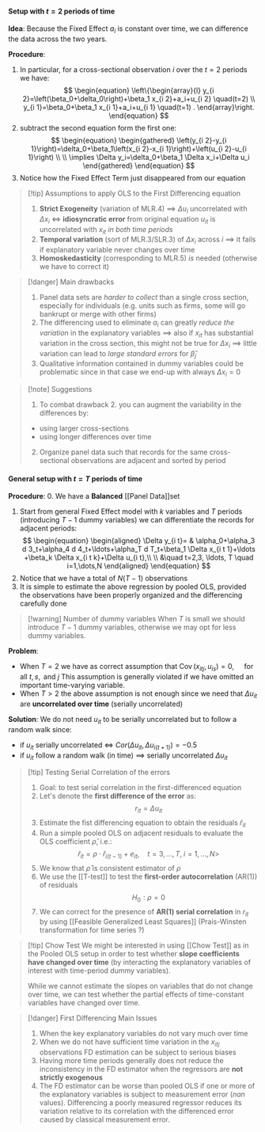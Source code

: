 #### Setup with $t=2$ periods of time
**Idea**:
Because the Fixed Effect $a_{i}$ is constant over time, we can difference the data across the two years. 

**Procedure**:
1. In particular, for a cross-sectional observation $i$ over the $t=2$ periods we have:
$$
\begin{equation}
\left\{\begin{array}{l}
y_{i 2}=\left(\beta_0+\delta_0\right)+\beta_1 x_{i 2}+a_i+u_{i 2} \quad(t=2) \\
y_{i 1}=\beta_0+\beta_1 x_{i 1}+a_i+u_{i 1} \quad(t=1) .
\end{array}\right.
\end{equation}
$$
2. subtract the second equation form the first one:
$$
\begin{equation}
\begin{gathered}
\left(y_{i 2}-y_{i 1}\right)=\delta_0+\beta_1\left(x_{i 2}-x_{i 1}\right)+\left(u_{i 2}-u_{i 1}\right) \\
\\
\implies \Delta y_i=\delta_0+\beta_1 \Delta x_i+\Delta u_i
\end{gathered}
\end{equation}
$$
3. Notice how the Fixed Effect Term just disappeared from our equation

>[!tip] Assumptions to apply OLS to the First Differencing equation
>1. **Strict Exogeneity** (variation of MLR.4) $\implies$ $\Delta u_{i}$ uncorrelated with $\Delta x_{i}$ $\iff$ **idiosyncratic error** from original equation $u_{it}$ is uncorrelated with $x_{it}$ *in both time periods* 
>2. **Temporal variation** (sort of MLR.3/SLR.3) of $\Delta x_{i}$  across $i$ $\implies$ it fails if explanatory variable never changes over time
>3. **Homoskedasticity** (corresponding to MLR.5) *is* needed (otherwise we have to correct it)

>[!danger] Main drawbacks
>1. Panel data sets are *harder to collect* than a single cross section, especially for individuals (e.g. units such as firms, some will go bankrupt or merge with other firms)
>2. The differencing used to eliminate $a_{i}$ can greatly *reduce the variation* in the explanatory variables $\implies$ also if $x_{it}$ has substantial variation in the cross section, this might not be true for $\Delta x_{i}$ $\implies$ little variation can lead to *large standard errors* for $\hat{\beta}_{j}$
>3. Qualitative information contained in dummy variables could be problematic since in that case we end-up with always $\Delta x_{i}=0$

>[!note] Suggestions
>1. To combat drawback 2. you can augment the variability in the differences by:
>	- using larger cross-sections
>	- using longer differences over time
>2. Organize panel data such that records for the same cross-sectional observations are adjacent and sorted by period

#### General setup with $t=T$ periods of time

**Procedure**:
0. We have a **Balanced** [[Panel Data]]set 
1. Start from general Fixed Effect model with $k$ variables and $T$ periods (introducing $T-1$ dummy variables) we can differentiate the records for adjacent periods:
$$
\begin{equation}
\begin{aligned}
\Delta y_{i t}= & \alpha_0+\alpha_3 d 3_t+\alpha_4 d 4_t+\ldots+\alpha_T d T_t+\beta_1 \Delta x_{i t 1}+\ldots +\beta_k \Delta x_{i t k}+\Delta u_{i t},\\
\\
&\quad t=2,3, \ldots, T \quad i=1,\dots,N
\end{aligned}
\end{equation}
$$
2. Notice that we have a total of $N(T-1)$ observations
3. It is simple to estimate the above regression by pooled OLS, provided the observations have been properly organized and the differencing carefully done

>[!warning] Number of dummy variables
>When $T$ is small we should introduce $T-1$ dummy variables, otherwise we may opt for less dummy variables.

**Problem**:
- When $T=2$ we have as correct assumption that $\operatorname{Cov}\left(x_{i t j}, u_{i s}\right)=0, \quad \text { for all } t, s, \text { and } j$ 
  This assumption is generally violated if we have omitted an important time-varying variable.
- When $T>2$ the above assumption is not enough since we need that $\Delta u_{it}$ are **uncorrelated over time** (serially uncorrelated)

**Solution**:
We do not need $u_{it}$ to be serially uncorrelated but to follow a random walk since:
- if $u_{it}$ serially uncorrelated $\iff$ $Cor(\Delta u_{it},\Delta u_{i(t+1)})=-0.5$
- if $u_{it}$ follow a random walk (in time) $\implies$ serially uncorrelated $\Delta u_{it}$

>[!tip] Testing Serial Correlation of the errors
>1. Goal: to test serial correlation in the first-differenced equation
>2. Let's denote the **first difference of the error** as:
>$$r_{it}=\Delta u_{it}$$
>3. Estimate the fist differencing equation to obtain the residuals $\hat{r}_{it}$
>4. Run a simple pooled OLS on adjacent residuals to evaluate the OLS coefficient $\hat{\rho}$, i.e.:
>$$\hat{r}_{it}=\rho \cdot \hat{r}_{i(t-1)} + e_{it}, \quad t=3,\dots,T, \; i=1,\dots,N>$$
>5. We know that $\hat{\rho}$ is consistent estimator of $\rho$
>6. We use the [[T-test]] to test the **first-order autocorrelation** (AR(1)) of residuals
$$H_{0}: \rho=0$$
>7. We can correct for the presence of **AR(1) serial correlation** in $r_{it}$ by using [[Feasible Generalized Least Squares]] (Prais-Winsten transformation for time series ?)

>[!tip] Chow Test
>We might be interested in using [[Chow Test]]  as in the Pooled OLS setup in order to test whether **slope coefficients have changed over time** (by interacting the explanatory variables of interest with time-period dummy variables).
>
>While we cannot estimate the slopes on variables that do not change over time, we can test whether the partial effects of time-constant variables have changed over time.

>[!danger] First Differencing Main Issues
>1. When the key explanatory variables do not vary much over time
>2. When we do not have sufficient time variation in the $x_{itj}$ observations FD estimation can be subject to serious biases
>3. Having more time periods generally does not reduce the inconsistency in the FD estimator when the regressors are **not strictly exogenous**
>4. The FD estimator can be worse than pooled OLS if one or more of the explanatory variables is subject to measurement error (*nan* values). Differencing a poorly measured regressor reduces its variation relative to its correlation with the differenced error caused by classical measurement error.

